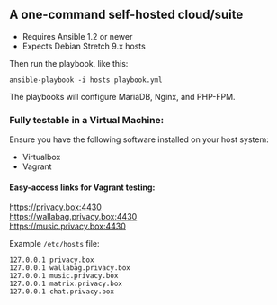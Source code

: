 ## A one-command self-hosted cloud/suite

- Requires Ansible 1.2 or newer
- Expects Debian Stretch 9.x hosts

Then run the playbook, like this:

	ansible-playbook -i hosts playbook.yml

The playbooks will configure MariaDB, Nginx, and PHP-FPM.

### Fully testable in a Virtual Machine:
Ensure you have the following software installed on your host system:
- Virtualbox
- Vagrant

#### Easy-access links for Vagrant testing:
https://privacy.box:4430  
https://wallabag.privacy.box:4430  
https://music.privacy.box:4430

Example `/etc/hosts` file:
```
127.0.0.1 privacy.box
127.0.0.1 wallabag.privacy.box
127.0.0.1 music.privacy.box
127.0.0.1 matrix.privacy.box
127.0.0.1 chat.privacy.box
```

